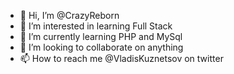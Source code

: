 - 👋 Hi, I’m @CrazyReborn
- 👀 I’m interested in learning Full Stack
- 🌱 I’m currently learning PHP and MySql
- 💞️ I’m looking to collaborate on anything
- 📫 How to reach me @VladisKuznetsov on twitter

<!---
CrazyReborn/CrazyReborn is a ✨ special ✨ repository because its `README.md` (this file) appears on your GitHub profile.
You can click the Preview link to take a look at your changes.
--->
